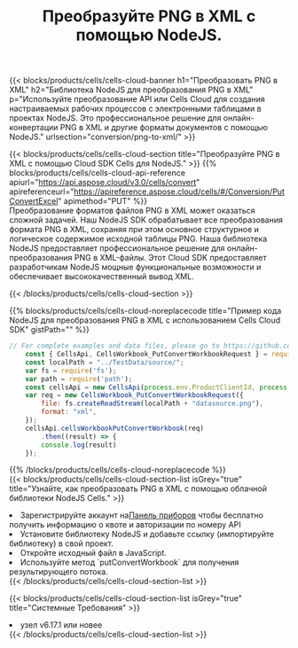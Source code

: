 ﻿---
title:  Преобразуйте PNG в XML с помощью NodeJS.
description: Использование Cloud SDK Aspose.Cells для NodeJS для преобразования файла формата PNG в файл формата XML.
kwords: Excel, Convert PNG to XML, REST, NodeJS
howto: How to convert PNG to XML using Aspose.Cells Cloud NodeJS library.
---
{{< blocks/products/cells/cells-cloud-banner h1="Преобразовать PNG в XML" h2="Библиотека NodeJS для преобразования PNG в XML" p="Используйте преобразование API или Cells Cloud для создания настраиваемых рабочих процессов с электронными таблицами в проектах NodeJS. Это профессиональное решение для онлайн-конвертации PNG в XML и другие форматы документов с помощью NodeJS." urlsection="conversion/png-to-xml/" >}}

{{< blocks/products/cells/cells-cloud-section title="Преобразуйте PNG в XML с помощью Cloud SDK Cells для NodeJS." >}}
{{% blocks/products/cells/cells-cloud-api-reference apiurl="https://api.aspose.cloud/v3.0/cells/convert" apireferenceurl="https://apireference.aspose.cloud/cells/#/Conversion/PutConvertExcel" apimethod="PUT" %}}
<br/>
Преобразование форматов файлов PNG в XML может оказаться сложной задачей. Наш NodeJS SDK обрабатывает все преобразования формата PNG в XML, сохраняя при этом основное структурное и логическое содержимое исходной таблицы PNG. Наша библиотека NodeJS предоставляет профессиональное решение для онлайн-преобразования PNG в XML-файлы. Этот Cloud SDK предоставляет разработчикам NodeJS мощные функциональные возможности и обеспечивает высококачественный вывод XML.

{{< /blocks/products/cells/cells-cloud-section >}}

{{% blocks/products/cells/cells-cloud-noreplacecode title="Пример кода NodeJS для преобразования PNG в XML с использованием Cells Cloud SDK" gistPath="" %}}
 
```js
// For complete examples and data files, please go to https://github.com/aspose-cells-cloud/aspose-cells-cloud-node/
    const { CellsApi, CellsWorkbook_PutConvertWorkbookRequest } = require("asposecellscloud");
    const localPath = "../TestData/source/";
    var fs = require('fs');
    var path = require('path');
    const cellsApi = new CellsApi(process.env.ProductClientId, process.env.ProductClientSecret);
    var req = new CellsWorkbook_PutConvertWorkbookRequest({
        file: fs.createReadStream(localPath + "datasource.png"),
        format: "xml",
    });
    cellsApi.cellsWorkbookPutConvertWorkbook(req)
        .then((result) => {
        console.log(result)
    });
```
 
{{% /blocks/products/cells/cells-cloud-noreplacecode %}}
<br/>
{{< blocks/products/cells/cells-cloud-section-list isGrey="true" title="Узнайте, как преобразовать PNG в XML с помощью облачной библиотеки NodeJS Cells." >}}
<li> Зарегистрируйте аккаунт на<a href="https://dashboard.aspose.cloud/">Панель приборов</a> чтобы бесплатно получить информацию о квоте и авторизации по номеру API</li>
<li>Установите библиотеку NodeJS и добавьте ссылку (импортируйте библиотеку) в свой проект.</li>
<li>Откройте исходный файл в JavaScript.</li>
<li>Используйте метод `putConvertWorkbook` для получения результирующего потока.</li>
{{< /blocks/products/cells/cells-cloud-section-list >}}

{{< blocks/products/cells/cells-cloud-section-list isGrey="true" title="Системные Требования" >}}
<li>узел v6.17.1 или новее</li>
{{< /blocks/products/cells/cells-cloud-section-list >}}

